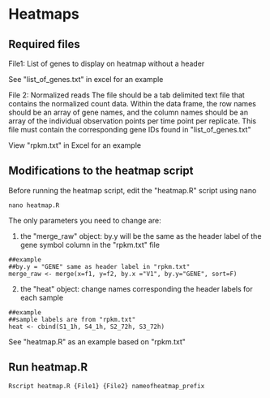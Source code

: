 # Heatmaps
## Required files
File1: List of genes to display on heatmap without a header

See "list_of_genes.txt" in excel for an example

File 2: Normalized reads
The file should be a tab delimited text file that contains the normalized count data. Within the data frame, the row names should be an array of gene names, and the column names should be an array of the individual observation points per time point per replicate. This file must contain the corresponding gene IDs found in "list_of_genes.txt"

View "rpkm.txt" in Excel for an example

## Modifications to the heatmap script
Before running the heatmap script, edit the "heatmap.R" script using nano
```
nano heatmap.R
```

The only parameters you need to change are: 

1) the "merge_raw" object: by.y will be the same as the header label of the  gene symbol column in the "rpkm.txt" file 
```
##example
##by.y = "GENE" same as header label in "rpkm.txt"
merge_raw <- merge(x=f1, y=f2, by.x ="V1", by.y="GENE", sort=F)
```

2) the "heat" object: change names corresponding the header labels for each sample
```
##example
##sample labels are from "rpkm.txt"
heat <- cbind(S1_1h, S4_1h, S2_72h, S3_72h)
```

See "heatmap.R" as an example based on "rpkm.txt"

## Run heatmap.R
```
Rscript heatmap.R {File1} {File2} nameofheatmap_prefix
```
